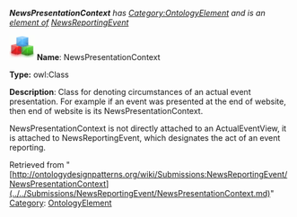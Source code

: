 ___NewsPresentationContext__ has [Category:OntologyElement](../../Category/OntologyElement.md "Category:OntologyElement") and is an [element of](../../Property/ElementOf.md "Property:ElementOf") [NewsReportingEvent](../../Submissions/NewsReportingEvent.md "Submissions:NewsReportingEvent")_


  




[![Class](../../images/thumb/2/27/Class.gif/45px-Class.gif)](../../Image/Class.gif.md "Class")
__Name__: NewsPresentationContext 


__Type:__ owl:Class 


__Description__: Class for denoting circumstances of an actual event presentation. For example if an event was presented at the end of website, then end of website is its NewsPresentationContext.


NewsPresentationContext is not directly attached to an ActualEventView, it is attached to NewsReportingEvent, which designates the act of an event reporting. 





Retrieved from "[http://ontologydesignpatterns.org/wiki/Submissions:NewsReportingEvent/NewsPresentationContext](../../Submissions/NewsReportingEvent/NewsPresentationContext.md)"
 [Category](http://ontologydesignpatterns.org/wiki/Special:Categories "Special:Categories"): [OntologyElement](../../Category/OntologyElement.md "Category:OntologyElement")